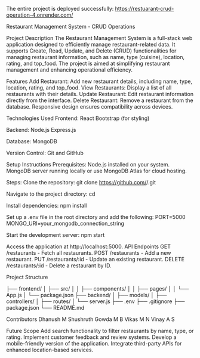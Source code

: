 The entire project is deployed  successfully:  https://restuarant-crud-operation-4.onrender.com/




Restaurant Management System - CRUD Operations

Project Description
The Restaurant Management System is a full-stack web application designed to efficiently manage restaurant-related data. It supports Create, Read, Update, and Delete (CRUD) functionalities for managing restaurant information, such as name, type (cuisine), location, rating, and top_food. The project is aimed at simplifying restaurant management and enhancing operational efficiency.

Features
Add Restaurant: Add new restaurant details, including name, type, location, rating, and top_food.
View Restaurants: Display a list of all restaurants with their details.
Update Restaurant: Edit restaurant information directly from the interface.
Delete Restaurant: Remove a restaurant from the database.
Responsive design ensures compatibility across devices.

Technologies Used
Frontend:
React
Bootstrap (for styling)

Backend:
Node.js
Express.js

Database:
MongoDB

Version Control:
Git and GitHub

Setup Instructions
Prerequisites:
Node.js installed on your system.
MongoDB server running locally or use MongoDB Atlas for cloud hosting.

Steps:
Clone the repository:
git clone https://github.com/<your-username>/<repository-name>.git

Navigate to the project directory:
cd <repository-name>

Install dependencies:
npm install

Set up a .env file in the root directory and add the following:
PORT=5000
MONGO_URI=your_mongodb_connection_string

Start the development server:
npm start

Access the application at http://localhost:5000.
API Endpoints
GET /restaurants - Fetch all restaurants.
POST /restaurants - Add a new restaurant.
PUT /restaurants/:id - Update an existing restaurant.
DELETE /restaurants/:id - Delete a restaurant by ID.

Project Structure

├── frontend/
│   ├── src/
│   │   ├── components/
│   │   ├── pages/
│   │   └── App.js
│   └── package.json
├── backend/
│   ├── models/
│   ├── controllers/
│   ├── routes/
│   └── server.js
├── .env
├── .gitignore
├── package.json
└── README.md

Contributors
Dhanush M 
Shushruth Gowda M B 
Vikas M N 
Vinay A S 

Future Scope
Add search functionality to filter restaurants by name, type, or rating.
Implement customer feedback and review systems.
Develop a mobile-friendly version of the application.
Integrate third-party APIs for enhanced location-based services.


